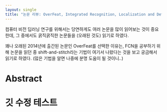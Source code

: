 ```yaml
---
layout: single
title: "논문 리뷰: OverFeat, Integrated Recognition, Localization and Detection using Convolutional Network"
---
```


컴퓨터 비전 딥러닝 연구를 위해서는 당연하게도 여러 논문을 많이 읽어보는 것이 중요한데, 그 중에서도 굵직굵직한 논문들을 (오래된 것도) 읽기로 하였다.

꽤나 오래된 2014년에 출간된 논문인 OverFeat를 선택한 이유는, FCN을 공부하기 위해 논문을 읽던 중 shift-and-stitch라는 기법이 여기서 나왔다는 것을 보고 궁금해서 읽기로 하였다. (많은 기법을 알면 나중에 분명 도움이 될 것이니..)

# Abstract


# 깃 수정 테스트



